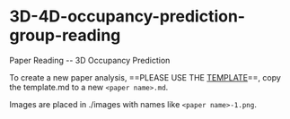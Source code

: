 # 3D-4D-occupancy-prediction-group-reading

Paper Reading -- 3D Occupancy Prediction 

To create a new paper analysis, ==PLEASE USE THE [TEMPLATE](./template.md)==, copy the template.md to a new ``<paper name>.md``.

Images are placed in ./images with names like ``<paper name>-1.png``.
